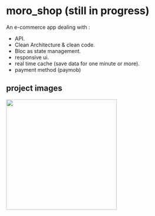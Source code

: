 # moro_shop (still in progress)

An e-commerce app dealing with :
  - API.
  - Clean Architecture & clean code.
  - Bloc as state management.
  - responsive ui.
  - real time cache (save data for one minute or more).
  - payment method (paymob)

## project images

<div>
<img src="https://github.com/MoRoshdy/moro_shop/assets/92895129/3a1942a5-1de2-4a6c-b967-1b4809678825" width=300 height=300>
</div>
